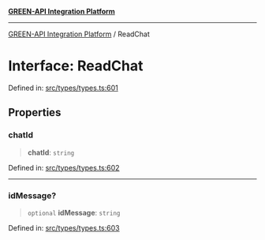 [**GREEN-API Integration Platform**](../README.md)

***

[GREEN-API Integration Platform](../globals.md) / ReadChat

# Interface: ReadChat

Defined in: [src/types/types.ts:601](https://github.com/green-api/greenapi-integration/blob/63683bb8d19b76d9e4ce6bd0a8121d8d2cf428af/src/types/types.ts#L601)

## Properties

### chatId

> **chatId**: `string`

Defined in: [src/types/types.ts:602](https://github.com/green-api/greenapi-integration/blob/63683bb8d19b76d9e4ce6bd0a8121d8d2cf428af/src/types/types.ts#L602)

***

### idMessage?

> `optional` **idMessage**: `string`

Defined in: [src/types/types.ts:603](https://github.com/green-api/greenapi-integration/blob/63683bb8d19b76d9e4ce6bd0a8121d8d2cf428af/src/types/types.ts#L603)

